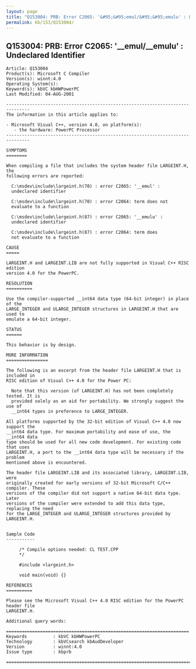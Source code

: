 ```yaml
---
layout: page
title: "Q153004: PRB: Error C2065: '&#95;&#95;emul/&#95;&#95;emulu' : Undeclared Identifier"
permalink: kb/153/Q153004/
---
```


## Q153004: PRB: Error C2065: '&#95;&#95;emul/&#95;&#95;emulu' : Undeclared Identifier

	Article: Q153004
	Product(s): Microsoft C Compiler
	Version(s): winnt:4.0
	Operating System(s): 
	Keyword(s): kbVC kbHWPowerPC
	Last Modified: 04-AUG-2001
	
	-------------------------------------------------------------------------------
	The information in this article applies to:
	
	- Microsoft Visual C++, version 4.0, on platform(s):
	   - the hardware: PowerPC Processor 
	-------------------------------------------------------------------------------
	
	SYMPTOMS
	========
	
	When compiling a file that includes the system header file LARGEINT.H, the
	following errors are reported:
	
	  C:\msdev\include\largeint.h(70) : error C2065: '__emul' :
	  undeclared identifier
	
	  C:\msdev\include\largeint.h(70) : error C2064: term does not
	  evaluate to a function
	
	  C:\msdev\include\largeint.h(87) : error C2065: '__emulu' :
	  undeclared identifier
	
	  C:\msdev\include\largeint.h(87) : error C2064: term does
	  not evaluate to a function
	
	CAUSE
	=====
	
	LARGEINT.H and LARGEINT.LIB are not fully supported in Visual C++ RISC edition
	version 4.0 for the PowerPC.
	
	RESOLUTION
	==========
	
	Use the compiler-supported __int64 data type (64-bit integer) in place of the
	LARGE_INTEGER and ULARGE_INTEGER structures in LARGEINT.H that are used to
	emulate a 64-bit integer.
	
	STATUS
	======
	
	This behavior is by design.
	
	MORE INFORMATION
	================
	
	The following is an excerpt from the header file LARGEINT.H that is included in
	RISC edition of Visual C++ 4.0 for the Power PC:
	
	  Note that this version (of LARGEINT.H) has not been completely tested. It is
	  provided solely as an aid for portability. We strongly suggest the use of
	  __int64 types in preference to LARGE_INTEGER.
	
	All platforms supported by the 32-bit edition of Visual C++ 4.0 now support the
	__int64 data type. For maximum portability and ease of use, the __int64 data
	type should be used for all new code development. For existing code that uses
	LARGEINT.H, a port to the __int64 data type will be necessary if the problem
	mentioned above is encountered.
	
	The header file LARGEINT.LIB and its associated library, LARGEINT.LIB, were
	originally created for early versions of 32-bit Microsoft C/C++ compiler. These
	versions of the compiler did not support a native 64-bit data type. Later
	versions of the compiler were extended to add this data type, replacing the need
	for the LARGE_INTEGER and ULARGE_INTEGER structures provided by LARGEINT.H.
	
	
	Sample Code
	-----------
	
	     /* Compile options needed: CL TEST.CPP
	     */ 
	
	     #include <largeint.h>
	
	     void main(void) {}
	
	REFERENCES
	==========
	
	Please see the Microsoft Visual C++ 4.0 RISC edition for the PowerPC header file
	LARGEINT.H.
	
	Additional query words:
	
	======================================================================
	Keywords          : kbVC kbHWPowerPC 
	Technology        : kbVCsearch kbAudDeveloper
	Version           : winnt:4.0
	Issue type        : kbprb
	
	=============================================================================
	
